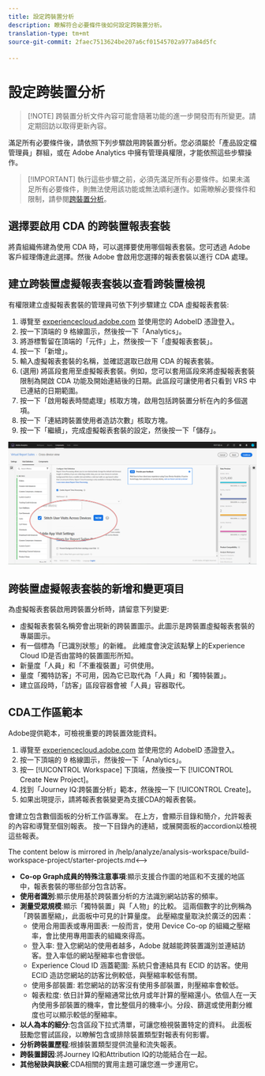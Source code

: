 ```yaml
---
title: 設定跨裝置分析
description: 瞭解符合必要條件後如何設定跨裝置分析。
translation-type: tm+mt
source-git-commit: 2faec7513624be207a6cf01545702a977a84d5fc

---
```



# 設定跨裝置分析

> [!NOTE] 跨裝置分析文件內容可能會隨著功能的進一步開發而有所變更。請定期回訪以取得更新內容。

滿足所有必要條件後，請依照下列步驟啟用跨裝置分析。您必須屬於「產品設定檔管理員」群組，或在 Adobe Analytics 中擁有管理員權限，才能依照這些步驟操作。

> [!IMPORTANT] 執行這些步驟之前，必須先滿足所有必要條件。如果未滿足所有必要條件，則無法使用該功能或無法順利運作。如需瞭解必要條件和限制，請參閱[跨裝置分析](cda-home.md)。

## 選擇要啟用 CDA 的跨裝置報表套裝

將貴組織佈建為使用 CDA 時，可以選擇要使用哪個報表套裝。您可透過 Adobe 客戶經理傳達此選擇。然後 Adobe 會啟用您選擇的報表套裝以進行 CDA 處理。

## 建立跨裝置虛擬報表套裝以查看跨裝置檢視

有權限建立虛擬報表套裝的管理員可依下列步驟建立 CDA 虛擬報表套裝:

1. 導覽至 [experiencecloud.adobe.com](https://experiencecloud.adobe.com) 並使用您的 AdobeID 憑證登入。
2. 按一下頂端的 9 格線圖示，然後按一下「Analytics」。
3. 將游標暫留在頂端的「元件」上，然後按一下「虛擬報表套裝」。
4. 按一下「新增」。
5. 輸入虛擬報表套裝的名稱，並確認選取已啟用 CDA 的報表套裝。
6. (選用) 將區段套用至虛擬報表套裝。例如，您可以套用區段來將虛擬報表套裝限制為開啟 CDA 功能及開始連結後的日期。此區段可讓使用者只看到 VRS 中已連結的日期範圍。
7. 按一下「啟用報表時間處理」核取方塊，啟用包括跨裝置分析在內的多個選項。
8. 按一下「連結跨裝置使用者造訪次數」核取方塊。
9. 按一下「繼續」，完成虛擬報表套裝的設定，然後按一下「儲存」。

![CDA 核取方塊](assets/cda-checkbox.png)

## 跨裝置虛擬報表套裝的新增和變更項目

為虛擬報表套裝啟用跨裝置分析時，請留意下列變更:

* 虛擬報表套裝名稱旁會出現新的跨裝置圖示。此圖示是跨裝置虛擬報表套裝的專屬圖示。
* 有一個標為「已識別狀態」的新維。 此維度會決定該點擊上的Experience Cloud ID是否由當時的裝置圖形所知。
* 新量度「人員」和「不重複裝置」可供使用。
* 量度「獨特訪客」不可用，因為它已取代為「人員」和「獨特裝置」。
* 建立區段時，「訪客」區段容器會被「人員」容器取代。

## CDA工作區範本

Adobe提供範本，可檢視重要的跨裝置效能資料。

1. 導覽至 [experiencecloud.adobe.com](https://experiencecloud.adobe.com) 並使用您的 AdobeID 憑證登入。
1. 按一下頂端的 9 格線圖示，然後按一下「Analytics」。
1. 按一 [!UICONTROL Workspace] 下頂端，然後按一下 [!UICONTROL Create New Project]。
1. 找到「Journey IQ:跨裝置分析」範本，然後按一下 [!UICONTROL Create]。
1. 如果出現提示，請將報表套裝變更為支援CDA的報表套裝。

會建立包含數個面板的分析工作區專案。 在上方，會顯示目錄和簡介，允許報表的內容和導覽至個別報表。 按一下目錄內的連結，或展開面板的accordion以檢視這些報表。

<!-->The content below is mirrored in /help/analyze/analysis-workspace/build-workspace-project/starter-projects.md<-->

* **Co-op Graph成員的特殊注意事項**:顯示支援合作圖的地區和不支援的地區中，報表套裝的哪些部分包含訪客。
* **使用者識別**:顯示使用基於跨裝置分析的方法識別網站訪客的頻率。
* **測量受眾規模**:顯示「獨特裝置」與「人物」的比較。 這兩個數字的比例稱為「跨裝置壓縮」，此面板中可見的計算量度。 此壓縮度量取決於廣泛的因素：
   * 使用合用圖表或專用圖表: 一般而言，使用 Device Co-op 的組織之壓縮率，會比使用專用圖表的組織來得高。
   * 登入率: 登入您網站的使用者越多，Adobe 就越能跨裝置識別並連結訪客。登入率低的網站壓縮率也會很低。
   * Experience Cloud ID 涵蓋範圍: 系統只會連結具有 ECID 的訪客。使用 ECID 造訪您網站的訪客比例較低，與壓縮率較低有關。
   * 使用多部裝置: 若您網站的訪客沒有使用多部裝置，則壓縮率會較低。
   * 報表粒度: 依日計算的壓縮通常比依月或年計算的壓縮還小。依個人在一天內使用多部裝置的機率，會比整個月的機率小。分段、篩選或使用劃分維度也可以顯示較低的壓縮率。
* **以人為本的細分**:包含區段下拉式清單，可讓您檢視裝置特定的資料。 此面板鼓勵您嘗試區段，以瞭解包含或排除裝置類型對報表有何影響。
* **分析跨裝置歷程**:根據裝置類型提供流量和流失報表。
* **跨裝置歸因**:將Journey IQ和Attribution IQ的功能結合在一起。
* **其他秘訣與訣竅**:CDA相關的實用主題可讓您進一步運用它。
